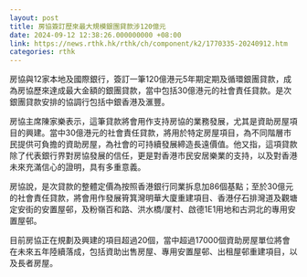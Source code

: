 ```yaml
---
layout: post
title: 房協簽訂歷來最大規模銀團貸款涉120億元
date: 2024-09-12 12:38:26.000000000 +08:00
link: https://news.rthk.hk/rthk/ch/component/k2/1770335-20240912.htm
categories: rthk
---
```


房協與12家本地及國際銀行，簽訂一筆120億港元5年期定期及循環銀團貸款，成為房協歷來達成最大金額的銀團貸款，當中包括30億港元的社會責任貸款。是次銀團貸款安排的協調行包括中銀香港及滙豐。

房協主席陳家樂表示，這筆貸款將會用作支持房協的業務發展，尤其是資助房屋項目的興建。當中30億港元的社會責任貸款，將用於特定房屋項目，為不同階層市民提供可負擔的資助房屋，為社會的可持續發展締造長遠價值。他又指，這項貸款除了代表銀行界對房協發展的信任，更是對香港市民安居樂業的支持，以及對香港未來充滿信心的證明，具有多重意義。

房協說，是次貸款的整體定價為按照香港銀行同業拆息加86個基點；至於30億元的社會責任貸款，將會用作發展筲箕灣明華大廈重建項目、香港仔石排灣道及觀塘定安街的安置屋邨，及粉嶺百和路、洪水橋/厦村、啟德1E1用地和古洞北的專用安置屋邨。

目前房協正在規劃及興建的項目超過20個，當中超過17000個資助房屋單位將會在未來五年陸續落成，包括資助出售房屋、專用安置屋邨、出租屋邨重建項目，以及長者房屋。
